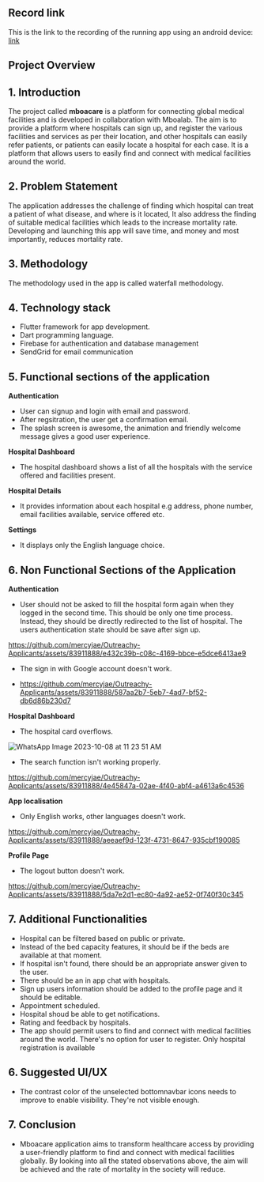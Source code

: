 ##  Record link

This is the link to the recording of the running app using an android device:
[link](https://drive.google.com/file/d/1BehuW1quo_Z65r7mOo4nwGqgaEI4pn0C/view?usp=drive_link)

##  Project Overview
## 1. Introduction

The project called **mboacare** is a platform for connecting global medical facilities and is developed in collaboration with Mboalab. The aim is to provide a platform where hospitals can sign up, and register the various facilities and services as per their location, and other hospitals can easily refer patients, or patients can easily locate a hospital for each case. It is a platform that allows users to easily find and connect with medical facilities around the world.

## 2. Problem Statement

The application addresses the challenge of finding which hospital can treat a patient of what disease, and where is it located, It also address the finding of suitable medical facilities which leads to the increase mortality rate. Developing and launching this app will save time, and money and most importantly, reduces mortality rate.

## 3. Methodology
The methodology used in the app is called waterfall methodology.
## 4. Technology stack 

- Flutter framework for app development.
- Dart programming language.
- Firebase for authentication and database management
- SendGrid for email communication

## 5. Functional sections of the application

 **Authentication**
 - User can signup and login with email and password. 
 - After regsitration, the user  get a confirmation email.
 - The splash screen is awesome, the animation and friendly welcome message gives a good user experience.
 


 **Hospital Dashboard**

 - The hospital dashboard shows a list of all the hospitals with the service offered and facilities present.

 **Hospital Details**

 - It provides information about each hospital e.g address, phone number,  email facilities available, service offered etc.

 **Settings**
 - It displays only the English language choice.
  

## 6. Non Functional Sections of the Application

 **Authentication**
 - User should not be asked to fill the hospital form again when they logged in the second time. This should be only one time process. Instead, they should be directly redirected to the list of hospital.
 The users authentication state should be save after sign up.


https://github.com/mercyjae/Outreachy-Applicants/assets/83911888/e432c39b-c08c-4169-bbce-e5dce6413ae9


 - The sign in with Google account doesn't work.

 - https://github.com/mercyjae/Outreachy-Applicants/assets/83911888/587aa2b7-5eb7-4ad7-bf52-db6d86b230d7

  **Hospital Dashboard**
 - The hospital card overflows. 

 ![WhatsApp Image 2023-10-08 at 11 23 51 AM](https://github.com/mercyjae/Outreachy-Applicants/assets/83911888/c65b4734-b326-48a7-9aed-237fee954cf2)

 - The search function isn't working properly.

https://github.com/mercyjae/Outreachy-Applicants/assets/83911888/4e45847a-02ae-4f40-abf4-a4613a6c4536


 
**App localisation**
 - Only English works, other languages doesn't work.

https://github.com/mercyjae/Outreachy-Applicants/assets/83911888/aeeaef9d-123f-4731-8647-935cbf190085



  **Profile Page**
 - The logout button doesn't work.
 
https://github.com/mercyjae/Outreachy-Applicants/assets/83911888/5da7e2d1-ec80-4a92-ae52-0f740f30c345




## 7. Additional Functionalities
- Hospital can be filtered based on public or private.
- Instead of the bed capacity features, it should be if the beds are available at that moment.
- If hospital isn't found, there should be an appropriate answer given to the user.
- There should be an in app chat with hospitals.
- Sign up users information should be added to the profile page and it should be editable.
- Appointment scheduled.
- Hospital shoud be able to get notifications.
- Rating and feedback by hospitals.
- The app should permit users to find and connect with medical facilities around the world. There's no option for user to register. Only hospital registration is available

## 6. Suggested UI/UX
- The contrast color of the unselected bottomnavbar icons needs to improve to enable visibility. They're not visible enough.


## 7. Conclusion
- Mboacare application aims to transform healthcare access by providing a user-friendly platform to find and connect with medical facilities globally. By looking into all the stated observations above, the aim will be achieved and the rate of mortality in the society will reduce.
